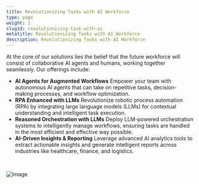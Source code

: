 ```yaml
---
title: Revolutionizing Tasks with AI Workforce
type: page
weight: 1
slugid: revolutionizing-task-with-ai
metatitle: Revolutionizing Tasks with AI Workforce
description: Revolutionizing Tasks with AI Workforce
---
```


At the core of our solutions lies the belief that the future workforce will consist of collaborative AI agents and humans, working together seamlessly. Our offerings include:

* **AI Agents for Augmented Workflows** Empower your team with autonomous AI agents that can take on repetitive tasks, decision-making processes, and workflow optimization.
* **RPA Enhanced with LLMs** Revolutionize robotic process automation (RPA) by integrating large language models (LLMs) for contextual understanding and intelligent task execution.
* **Reasoned Orchestration with LLMs** Deploy LLM-powered orchestration systems to intelligently manage workflows, ensuring tasks are handled in the most efficient and effective way possible.
* **AI-Driven Insights & Reporting** Leverage advanced AI analytics tools to extract actionable insights and generate intelligent reports across industries like healthcare, finance, and logistics.


<br>


![Image](/assets-natural/brand/www.netspective.com/solutions/netspective-ai-workforce-solutions.jpg)
